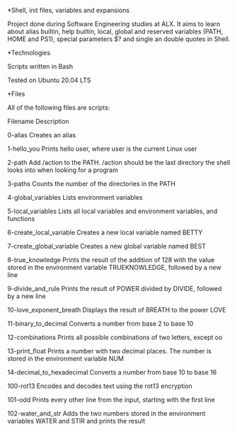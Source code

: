 *Shell, init files, variables and expansions

Project done during Software Engineering studies at ALX. It aims to learn about alias builtin, help builtin, local, global and reserved variables (PATH, HOME and PS1), special parameters $? and single an double quotes in Shell.



*Technologies

Scripts written in Bash

Tested on Ubuntu 20.04 LTS



*Files

All of the following files are scripts:



Filename	       Description

0-alias	               Creates an alias

1-hello_you    	       Prints hello user, where user is the current Linux user

2-path	               Add /action to the PATH. /action should be the last directory the shell looks into when looking for a program

3-paths	               Counts the number of the directories in the PATH

4-global_variables     Lists environment variables

5-local_variables	Lists all local variables and environment variables, and functions

6-create_local_variable	Creates a new local variable named BETTY

7-create_global_variable Creates a new global variable named BEST

8-true_knowledge	 Prints the result of the addition of 128 with the value stored in the environment variable TRUEKNOWLEDGE, followed by a new line

9-divide_and_rule	Prints the result of POWER divided by DIVIDE, followed by a new line

10-love_exponent_breath	Displays the result of BREATH to the power LOVE

11-binary_to_decimal	Converts a number from base 2 to base 10

12-combinations	        Prints all possible combinations of two letters, except oo

13-print_float	        Prints a number with two decimal places. The number is stored in the environment variable NUM

14-decimal_to_hexadecimal	Converts a number from base 10 to base 16

100-rot13	                Encodes and decodes text using the rot13 encryption

101-odd	                        Prints every other line from the input, starting with the first line

102-water_and_str	        Adds the two numbers stored in the environment variables WATER and STIR and prints the result
